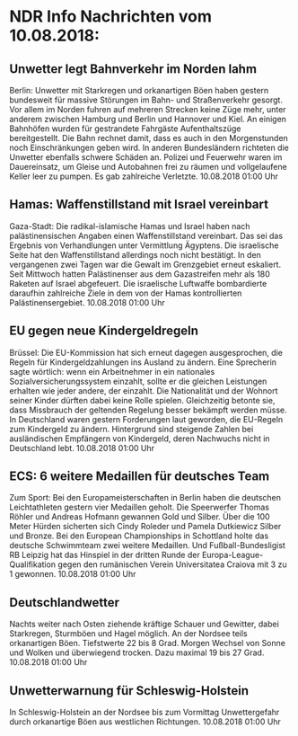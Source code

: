 # NDR Info Nachrichten vom 10.08.2018:


## Unwetter legt Bahnverkehr im Norden lahm
Berlin: Unwetter mit Starkregen und orkanartigen Böen haben gestern bundesweit für massive Störungen im Bahn- und Straßenverkehr gesorgt. Vor allem im Norden fuhren auf mehreren Strecken keine Züge mehr, unter anderem zwischen Hamburg und Berlin und Hannover und Kiel. An einigen Bahnhöfen wurden für gestrandete Fahrgäste Aufenthaltszüge bereitgestellt. Die Bahn rechnet damit, dass es auch in den Morgenstunden noch Einschränkungen geben wird. In anderen Bundesländern richteten die Unwetter ebenfalls schwere Schäden an. Polizei und Feuerwehr waren im Dauereinsatz, um Gleise und Autobahnen frei zu räumen und vollgelaufene Keller leer zu pumpen. Es gab zahlreiche Verletzte. 10.08.2018 01:00 Uhr 

## Hamas: Waffenstillstand mit Israel vereinbart
Gaza-Stadt: Die radikal-islamische Hamas und Israel haben nach palästinensischen Angaben einen Waffenstillstand vereinbart. Das sei das Ergebnis von Verhandlungen unter Vermittlung Ägyptens. Die israelische Seite hat den Waffenstillstand allerdings noch nicht bestätigt. In den vergangenen zwei Tagen war die Gewalt im Grenzgebiet erneut eskaliert. Seit Mittwoch hatten Palästinenser aus dem Gazastreifen mehr als 180 Raketen auf Israel abgefeuert. Die israelische Luftwaffe bombardierte daraufhin zahlreiche Ziele in dem von der Hamas kontrollierten Palästinensergebiet. 10.08.2018 01:00 Uhr 

## EU gegen neue Kindergeldregeln
Brüssel: Die EU-Kommission hat sich erneut dagegen ausgesprochen, die Regeln für Kindergeldzahlungen ins Ausland zu ändern. Eine Sprecherin sagte wörtlich: wenn ein Arbeitnehmer in ein nationales Sozialversicherungssystem einzahlt, sollte er die gleichen Leistungen erhalten wie jeder andere, der einzahlt. Die Nationalität und der Wohnort seiner Kinder dürften dabei keine Rolle spielen. Gleichzeitig betonte sie, dass Missbrauch der geltenden Regelung besser bekämpft werden müsse. In Deutschland waren gestern Forderungen laut geworden, die EU-Regeln zum Kindergeld zu ändern. Hintergrund sind steigende Zahlen bei ausländischen Empfängern von Kindergeld, deren Nachwuchs nicht in Deutschland lebt. 10.08.2018 01:00 Uhr 

## ECS: 6 weitere Medaillen für deutsches Team
Zum Sport: Bei den Europameisterschaften in Berlin haben die deutschen Leichtathleten gestern vier Medaillen geholt. Die Speerwerfer Thomas Röhler und Andreas Hofmann gewannen Gold und Silber. Über die 100 Meter Hürden sicherten sich Cindy Roleder und Pamela Dutkiewicz Silber und Bronze. Bei den European Championships in Schottland holte das deutsche Schwimmteam zwei weitere Medaillen. Und Fußball-Bundesligist RB Leipzig hat das Hinspiel in der dritten Runde der Europa-League-Qualifikation gegen den rumänischen Verein Universitatea Craiova mit 3 zu 1 gewonnen. 10.08.2018 01:00 Uhr 

## Deutschlandwetter
Nachts weiter nach Osten ziehende kräftige Schauer und Gewitter, dabei Starkregen, Sturmböen und Hagel möglich. An der Nordsee teils orkanartigen Böen. Tiefstwerte 22 bis 8 Grad. Morgen Wechsel von Sonne und Wolken und überwiegend trocken. Dazu maximal 19 bis 27 Grad. 10.08.2018 01:00 Uhr 

## Unwetterwarnung für Schleswig-Holstein
In Schleswig-Holstein an der Nordsee bis zum Vormittag Unwettergefahr durch orkanartige Böen aus westlichen Richtungen. 10.08.2018 01:00 Uhr 
